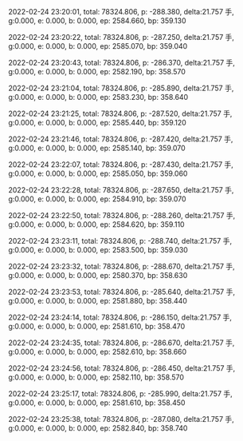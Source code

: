 2022-02-24 23:20:01, total: 78324.806, p: -288.380, delta:21.757 手, g:0.000, e: 0.000, b: 0.000, ep: 2584.660, bp: 359.130

2022-02-24 23:20:22, total: 78324.806, p: -287.250, delta:21.757 手, g:0.000, e: 0.000, b: 0.000, ep: 2585.070, bp: 359.040

2022-02-24 23:20:43, total: 78324.806, p: -286.370, delta:21.757 手, g:0.000, e: 0.000, b: 0.000, ep: 2582.190, bp: 358.570

2022-02-24 23:21:04, total: 78324.806, p: -285.890, delta:21.757 手, g:0.000, e: 0.000, b: 0.000, ep: 2583.230, bp: 358.640

2022-02-24 23:21:25, total: 78324.806, p: -287.520, delta:21.757 手, g:0.000, e: 0.000, b: 0.000, ep: 2585.440, bp: 359.120

2022-02-24 23:21:46, total: 78324.806, p: -287.420, delta:21.757 手, g:0.000, e: 0.000, b: 0.000, ep: 2585.140, bp: 359.070

2022-02-24 23:22:07, total: 78324.806, p: -287.430, delta:21.757 手, g:0.000, e: 0.000, b: 0.000, ep: 2585.050, bp: 359.060

2022-02-24 23:22:28, total: 78324.806, p: -287.650, delta:21.757 手, g:0.000, e: 0.000, b: 0.000, ep: 2584.910, bp: 359.070

2022-02-24 23:22:50, total: 78324.806, p: -288.260, delta:21.757 手, g:0.000, e: 0.000, b: 0.000, ep: 2584.620, bp: 359.110

2022-02-24 23:23:11, total: 78324.806, p: -288.740, delta:21.757 手, g:0.000, e: 0.000, b: 0.000, ep: 2583.500, bp: 359.030

2022-02-24 23:23:32, total: 78324.806, p: -288.670, delta:21.757 手, g:0.000, e: 0.000, b: 0.000, ep: 2580.370, bp: 358.630

2022-02-24 23:23:53, total: 78324.806, p: -285.640, delta:21.757 手, g:0.000, e: 0.000, b: 0.000, ep: 2581.880, bp: 358.440

2022-02-24 23:24:14, total: 78324.806, p: -286.150, delta:21.757 手, g:0.000, e: 0.000, b: 0.000, ep: 2581.610, bp: 358.470

2022-02-24 23:24:35, total: 78324.806, p: -286.670, delta:21.757 手, g:0.000, e: 0.000, b: 0.000, ep: 2582.610, bp: 358.660

2022-02-24 23:24:56, total: 78324.806, p: -286.450, delta:21.757 手, g:0.000, e: 0.000, b: 0.000, ep: 2582.110, bp: 358.570

2022-02-24 23:25:17, total: 78324.806, p: -285.990, delta:21.757 手, g:0.000, e: 0.000, b: 0.000, ep: 2581.610, bp: 358.450

2022-02-24 23:25:38, total: 78324.806, p: -287.080, delta:21.757 手, g:0.000, e: 0.000, b: 0.000, ep: 2582.840, bp: 358.740
